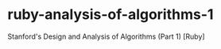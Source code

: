 ruby-analysis-of-algorithms-1
=============================

Stanford's Design and Analysis of Algorithms (Part 1) [Ruby]
